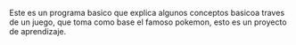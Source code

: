 Este es un programa basico que explica algunos conceptos basicoa traves de un juego, que toma como base el famoso pokemon, esto es un proyecto de aprendizaje.
